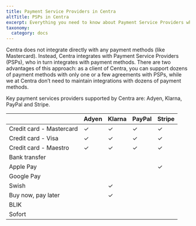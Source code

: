 ```yaml
---
title: Payment Service Providers in Centra
altTitle: PSPs in Centra
excerpt: Everything you need to know about Payment Service Providers who integrate with Centra, including a list of payment methods available with each of them.
taxonomy:
  category: docs
---
```


Centra does not integrate directly with any payment methods (like Mastercard). Instead, Centra integrates with Payment Service Providers (PSPs), who in turn integrates with payment methods. There are two advantages of this approach: as a client of Centra, you can support dozens of payment methods with only one or a few agreements with PSPs, while we at Centra don’t need to maintain integrations with dozens of payment methods. 

Key payment services providers supported by Centra are: Adyen, Klarna, PayPal and Stripe.

|  | Adyen | Klarna | PayPal | Stripe |
|---|---|---|---|---|
| Credit card - Mastercard | ✓ | ✓ | ✓ | ✓ |
| Credit card - Visa | ✓ | ✓ | ✓ | ✓ |
| Credit card - Maestro | ✓ | ✓ | ✓ | ✓ |
| Bank transfer |  |  |  |  |
| Apple Pay |  |  |  | ✓ |
| Google Pay |  |  |  |  |
| Swish |  | ✓ |  |  |
| Buy now, pay later |  | ✓ |  |  |
| BLIK |  |  |  |  |
| Sofort |  |  |  |  |
